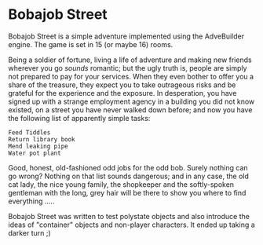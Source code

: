 # Bobajob Street

Bobajob Street is a simple adventure implemented using the AdveBuilder engine.  The game is set in 15 (or maybe 16) rooms.

Being a soldier of fortune, living a life of adventure and making new friends wherever you go _sounds_ romantic; but the ugly truth is, people are simply not prepared to pay for your services.  When they even bother to offer you a share of the treasure, they expect you to take outrageous risks and be grateful for the experience and the exposure.  In desperation, you have signed up with a strange employment agency in a building you did not know existed, on a street you have never walked down before; and now you have the following list of apparently simple tasks:
```
Feed Tiddles
Return library book
Mend leaking pipe
Water pot plant
```
Good, honest, old-fashioned odd jobs for the odd bob.  Surely nothing can go wrong?  Nothing on that list sounds dangerous; and in any case, the old cat lady, the nice young family, the shopkeeper and the softly-spoken gentleman with the long, grey hair will be there to show you where to find everything .....

Bobajob Street was written to test polystate objects and also introduce the ideas of "container" objects and non-player characters.  It ended up taking a darker turn  ;)

